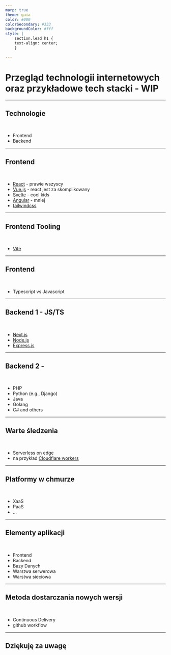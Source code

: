 ```yaml
---
marp: true
theme: gaia
color: #000
colorSecondary: #333
backgroundColor: #fff
style: |
    section.lead h1 {
    text-align: center;
    }

---
```

<!-- _class: lead -->
# Przegląd technologii internetowych oraz przykładowe tech stacki - WIP

---
<!-- _class: lead -->
## Technologie
<br />

- Frontend
- Backend

---
<!-- _class: lead -->
## Frontend
<br />

- [React](https://react.dev) - prawie wszyscy
- [Vue.js](https://vuejs.org) - react jest za skomplikowany
- [Svelte](https://svelte.dev) - cool kids
- [Angular](https://angular.io) - mniej
- [tailwindcss](https://tailwindcss.com)

---
<!-- _class: lead -->
## Frontend Tooling
<br />

- [Vite](https://vitejs.dev)

---
<!-- _class: lead -->
## Frontend
<br />

- Typescript vs Javascript

---
<!-- _class: lead -->
## Backend 1 - JS/TS
<br />

- [Next.js](https://nextjs.org/)
- [Node.js]()
- [Express.js]()

---
<!-- _class: lead -->
## Backend 2 -
<br />

- PHP
- Python (e.g., Django)
- Java
- Golang
- C# and others

---
<!-- _class: lead -->
## Warte śledzenia
<br />

- Serverless on edge
- na przykład [Cloudflare workers](https://www.serverless.com/framework/docs/providers/cloudflare/guide/intro)

---
<!-- _class: lead -->
## Platformy w chmurze
<br />

- XaaS
- PaaS
- ...

---
<!-- _class: lead -->
## Elementy aplikacji
<br />

- Frontend
- Backend
- Bazy Danych
- Warstwa serwerowa
- Warstwa sieciowa

---
<!-- _class: lead -->
## Metoda dostarczania nowych wersji
<br />

- Continuous Delivery
- github workflow

---
<!-- _class: lead -->
## Dziękuję za uwagę
<br />
